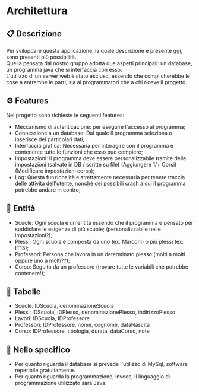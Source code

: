 # Architettura

<!-- (immagine architettura) -->

## :clipboard: Descrizione
Per sviluppare questa applicazione, la quale descrizione è presente [qui](DescrizioneProgetto.md), sono presenti più possibilità. <br>
Quella pensata dal nostro gruppo adotta due aspetti principali: un database, un programma java che si interfaccia con esso. <br>
L'utilizzo di un server web è stato escluso, essendo che complicherebbe le cose a entrambe le parti, sia ai programmatori che a chi riceve il progetto.

## :gear: Features
Nel progetto sono richieste le seguenti features:
- Meccanismo di autenticazione: per eseguire l'accesso al programma;
- Connessione a un database: Dal quale il programma seleziona o inserisce dei particolari dati;
- Interfaccia grafica: Necessaria per interagire con il programma e contenente tutte le funzioni che esso può compiere;
- Impostazioni: Il programma deve essere personalizzabile tramite delle impostazioni (salvate in DB / scritte su file) (Aggiungere 1/+ Corsi) (Modificare impostazioni corso);
- Log: Questa funzionalità e strettamente necessaria per tenere traccia delle attività dell'utente, nonchè dei possibili crash a cui il programma potrebbe andare in contro;

## :busts_in_silhouette: Entità
- Scuole: Ogni scuola è un'entità essendo che il programma e pensato per soddisfare le esigenze di più scuole; (personalizzabile nelle impostazioni?);
- Plessi: Ogni scuola è composta da uno (ex. Marconi) o più plessi (ex: IT13);
- Professori: Persona che lavora in un determinato plesso (molti a molti oppure uno a molti??);
- Corso: Seguito da un professore (trovare tutte le variabili che potrebbe contenere!);

## :book: Tabelle
- Scuole: IDScuola, denominazioneScuola
- Plessi: IDScuola, IDPlesso, denominazionePlesso, indirizzoPlesso
- Lavori: IDScuola, IDProfessore
- Professori: IDProfessore, nome, cognome, dataNascita
- Corso: IDProfessore, tipologia, durata, dataCorso, note

## :pushpin: Nello specifico
- Per quanto riguarda il database si prevede l'utilizzo di MySql, software reperibile gratuitamente.
- Per quanto riguarda la programmazione, invece, il linguaggio di programmazione utilizzato sarà Java.
